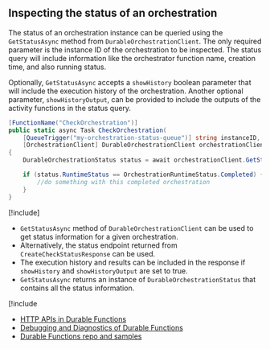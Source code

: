 ## Inspecting the status of an orchestration
The status of an orchestration instance can be queried using the `GetStatusAsync` method from `DurableOrchestrationClient`. The only required parameter is the instance ID of the orchestration to be inspected. The status query will include information like the orchestrator function name, creation time, and also running status.

Optionally, `GetStatusAsync` accepts a `showHistory` boolean parameter that will include the execution history of the orchestration. Another optional parameter, `showHistoryOutput`, can be provided to include the outputs of the activity functions in the status query.

```csharp
[FunctionName("CheckOrchestration")]
public static async Task CheckOrchestration(
    [QueueTrigger("my-orchestration-status-queue")] string instanceID,
    [OrchestrationClient] DurableOrchestrationClient orchestrationClient)
{
    DurableOrchestrationStatus status = await orchestrationClient.GetStatusAsync(instanceID, showHistory: true);

    if (status.RuntimeStatus == OrchestrationRuntimeStatus.Completed) {
        //do something with this completed orchestration
    }
}
```

[!include[](../includes/takeaways-heading.md)]
* `GetStatusAsync` method of `DurableOrchestrationClient` can be used to get status information for a given orchestration.
* Alternatively, the status endpoint returned from `CreateCheckStatusResponse` can be used.
* The execution history and results can be included in the response if `showHistory` and `showHistoryOutput` are set to true.
* `GetStatusAsync` returns an instance of `DurableOrchestrationStatus` that contains all the status information.

[!include[](../includes/read-more-heading.md)
* [HTTP APIs in Durable Functions](https://docs.microsoft.com/azure/azure-functions/durable-functions-http-api)
* [Debugging and Diagnostics of Durable Functions](https://cda.ms/rH)
* [Durable Functions repo and samples](https://github.com/Azure/azure-functions-durable-extension)
